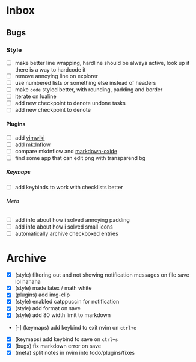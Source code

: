 # Inbox


## Bugs


### Style

- [ ] make better line wrapping, hardline should be always active, look up if
  there is a way to hardcode it
- [ ] remove annoying line on explorer
- [ ] use numbered lists or something else instead of headers
- [ ] make `code` styled better, with rounding, padding and border
- [ ] iterate on lualine
- [ ] add new checkpoint to denote undone tasks
- [ ] add new checkpoint to denote 

#### Plugins

- [ ] add [vimwiki](https://github.com/vimwiki/vimwiki)
- [ ] add
  [mkdnflow](https://github.com/jakewvincent/mkdnflow.nvim?tab=readme-ov-file)
- [ ] compare mkdnflow and
  [markdown-oxide](https://github.com/Feel-ix-343/markdown-oxide)
- [ ] find some app that can edit png with transparend bg

##### Keymaps

- [ ] add keybinds to work with checklists better

###### Meta

- [ ] add info about how i solved annoying padding
- [ ] add info about how i solved small icons
- [ ] automatically archive checkboxed entries

# Archive

- [x] (style) filtering out and not showing notification messages on file save
  lol hahaha
- [x] (style) made latex / math white
- [x] (plugins) add img-clip
- [x] (style) enabled catppuccin for notification
- [x] (style) add format on save
- [x] (style) add 80 width limit to markdown
- [-] (keymaps) add keybind to exit nvim on `ctrl+e`
- [x] (keymaps) add keybind to save on `ctrl+s`
- [x] (bugs) fix markdown error on save
- [x] (meta) split notes in nvim into todo/plugins/fixes
